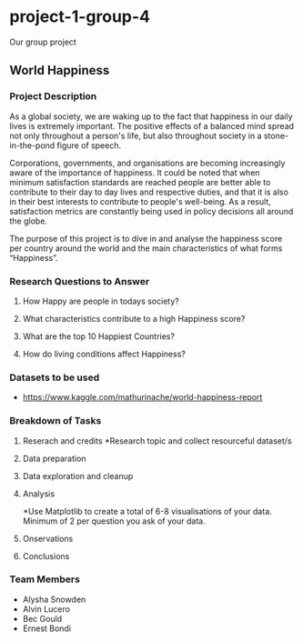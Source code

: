# project-1-group-4
Our group project

## World Happiness


### Project Description

As a global society, we are waking up to the fact that happiness in our daily lives is extremely important. The positive effects of a balanced mind spread not only throughout a person's life, but also throughout society in a stone-in-the-pond figure of speech. 

Corporations, governments, and organisations are becoming increasingly aware of the importance of happiness. It could be noted that when minimum satisfaction standards are reached people are better able to contribute to their day to day lives and respective duties, and that it is also in their best interests to contribute to people's well-being. As a result, satisfaction metrics are constantly being used in policy decisions all around the globe.

The purpose of this project is to dive in and analyse the happiness score per country around the world and the main characteristics of what forms “Happiness”.

### Research Questions to Answer

1. How Happy are people in todays society?

2. What characteristics contribute to a high Happiness score?

2. What are the top 10 Happiest Countries?

3. How do living conditions affect Happiness?

### Datasets to be used

* https://www.kaggle.com/mathurinache/world-happiness-report


### Breakdown of Tasks

1. Reserach and credits
   *Research topic and collect resourceful dataset/s

2. Data preparation

3. Data exploration and cleanup

4. Analysis

    *Use Matplotlib to create a total of 6-8 visualisations of your data. Minimum of 2 per question you ask of your data.

5. Onservations 

6. Conclusions


### Team Members

* Alysha Snowden
* Alvin Lucero
* Bec Gould
* Ernest Bondi

